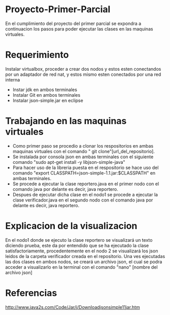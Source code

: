 # Proyecto-Primer-Parcial
En el cumplimiento del proyecto del primer parcial se expondra a continuacion los pasos para poder ejecutar las clases en las maquinas virtuales.

# Requerimiento
Instalar virtualbox, proceder a crear dos nodos y estos esten conectandos por un adaptador de red nat, y estos mismo esten conectados por una red interna
- Instar jdk en ambos terminales
- Instalar Git en ambos terminales
- Instalar json-simple.jar en eclipse

# Trabajando en las maquinas virtuales
- Como primer paso se procedio a clonar los respositorios en ambas maquinas virtuales con el comando " git clone"[url_del_repositorio].
- Se instalada por consola json en ambas terminales con el siguiente comando "sudo apt-get install -y libjson-simple-java"
- Para hacer uso de la libreria puesta en el respositorio se hace uso del comando "export CLASSPATH=json-simple-1.1.jar:$CLASSPATH" en ambas terminales.
- Se procede a ejecutar la clase reportero.java en el primer nodo con el comando java por delante es decir, java reportero.
- Despues de ejecutar dicha clase en el nodo1 se procede a ejecutar la clase verificador.java en el segundo nodo con el comando java por delante es decir, java reportero.

# Explicacion de la visualizacion

En el nodo1 donde se ejecuto la clase reportero se visualizará un texto diciendo prueba, este da por entendido que se ha ejecutado la clase satisfactoriamente, procedentemente en el nodo 2 se visualizará los json leidos de la carpeta verificador creada en el repositorio.
Una ves ejecutadas las dos clases en ambos nodos, se creará un archivo json, el cual se podra acceder a visualizarlo en la terminal con el comando "nano" [nombre del archivo json]

# Referencias
http://www.java2s.com/Code/Jar/j/Downloadjsonsimple11jar.htm
